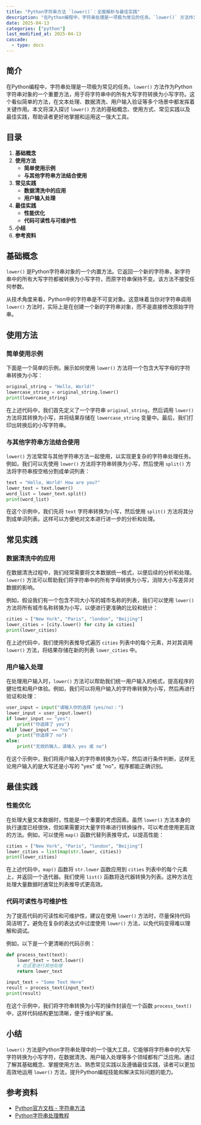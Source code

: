 ```yaml
---
title: "Python字符串方法 `lower()`：全面解析与最佳实践"
description: "在Python编程中，字符串处理是一项极为常见的任务。`lower()` 方法作为Python字符串对象的一个重要方法，用于将字符串中的所有大写字符转换为小写字符。这个看似简单的方法，在文本处理、数据清洗、用户输入验证等多个场景中都发挥着关键作用。本文将深入探讨 `lower()` 方法的基础概念、使用方式、常见实践以及最佳实践，帮助读者更好地掌握和运用这一强大工具。"
date: 2025-04-13
categories: ["python"]
last_modified_at: 2025-04-13
cascade:
  - type: docs
---
```



## 简介
在Python编程中，字符串处理是一项极为常见的任务。`lower()` 方法作为Python字符串对象的一个重要方法，用于将字符串中的所有大写字符转换为小写字符。这个看似简单的方法，在文本处理、数据清洗、用户输入验证等多个场景中都发挥着关键作用。本文将深入探讨 `lower()` 方法的基础概念、使用方式、常见实践以及最佳实践，帮助读者更好地掌握和运用这一强大工具。

<!-- more -->
## 目录
1. **基础概念**
2. **使用方法**
    - **简单使用示例**
    - **与其他字符串方法结合使用**
3. **常见实践**
    - **数据清洗中的应用**
    - **用户输入处理**
4. **最佳实践**
    - **性能优化**
    - **代码可读性与可维护性**
5. **小结**
6. **参考资料**

## 基础概念
`lower()` 是Python字符串对象的一个内置方法。它返回一个新的字符串，新字符串中的所有大写字符都被转换为小写字符，而原字符串保持不变。该方法不接受任何参数。

从技术角度来看，Python中的字符串是不可变对象。这意味着当你对字符串调用 `lower()` 方法时，实际上是在创建一个新的字符串对象，而不是直接修改原始字符串。

## 使用方法

### 简单使用示例
下面是一个简单的示例，展示如何使用 `lower()` 方法将一个包含大写字母的字符串转换为小写：

```python
original_string = "Hello, World!"
lowercase_string = original_string.lower()
print(lowercase_string)  
```

在上述代码中，我们首先定义了一个字符串 `original_string`，然后调用 `lower()` 方法将其转换为小写，并将结果存储在 `lowercase_string` 变量中。最后，我们打印出转换后的小写字符串。

### 与其他字符串方法结合使用
`lower()` 方法常常与其他字符串方法一起使用，以实现更复杂的字符串处理任务。例如，我们可以先使用 `lower()` 方法将字符串转换为小写，然后使用 `split()` 方法将字符串按空格分割成单词列表：

```python
text = "Hello, World! How are you?"
lower_text = text.lower()
word_list = lower_text.split()
print(word_list)  
```

在这个示例中，我们先将 `text` 字符串转换为小写，然后使用 `split()` 方法将其分割成单词列表。这样可以方便地对文本进行进一步的分析和处理。

## 常见实践

### 数据清洗中的应用
在数据清洗过程中，我们经常需要将文本数据统一格式，以便后续的分析和处理。`lower()` 方法可以帮助我们将字符串中的所有字母转换为小写，消除大小写差异对数据的影响。

例如，假设我们有一个包含不同大小写的城市名称的列表，我们可以使用 `lower()` 方法将所有城市名称转换为小写，以便进行更准确的比较和统计：

```python
cities = ["New York", "Paris", "london", "Beijing"]
lower_cities = [city.lower() for city in cities]
print(lower_cities)  
```

在上述代码中，我们使用列表推导式遍历 `cities` 列表中的每个元素，并对其调用 `lower()` 方法，将结果存储在新的列表 `lower_cities` 中。

### 用户输入处理
在处理用户输入时，`lower()` 方法可以帮助我们统一用户输入的格式，提高程序的健壮性和用户体验。例如，我们可以将用户输入的字符串转换为小写，然后再进行验证和处理：

```python
user_input = input("请输入你的选择（yes/no）：")
lower_input = user_input.lower()
if lower_input == "yes":
    print("你选择了 yes")
elif lower_input == "no":
    print("你选择了 no")
else:
    print("无效的输入，请输入 yes 或 no")
```

在这个示例中，我们将用户输入的字符串转换为小写，然后进行条件判断，这样无论用户输入的是大写还是小写的 "yes" 或 "no"，程序都能正确识别。

## 最佳实践

### 性能优化
在处理大量文本数据时，性能是一个重要的考虑因素。虽然 `lower()` 方法本身的执行速度已经很快，但如果需要对大量字符串进行转换操作，可以考虑使用更高效的方法。例如，可以使用 `map()` 函数代替列表推导式，以提高性能：

```python
cities = ["New York", "Paris", "london", "Beijing"]
lower_cities = list(map(str.lower, cities))
print(lower_cities)  
```

在上述代码中，`map()` 函数将 `str.lower` 函数应用到 `cities` 列表中的每个元素上，并返回一个迭代器。我们使用 `list()` 函数将迭代器转换为列表。这种方法在处理大量数据时通常比列表推导式更高效。

### 代码可读性与可维护性
为了提高代码的可读性和可维护性，建议在使用 `lower()` 方法时，尽量保持代码简洁明了。避免在复杂的表达式中过度使用 `lower()` 方法，以免代码变得难以理解和调试。

例如，以下是一个更清晰的代码示例：

```python
def process_text(text):
    lower_text = text.lower()
    # 在这里进行其他处理
    return lower_text

input_text = "Some Text Here"
result = process_text(input_text)
print(result)  
```

在这个示例中，我们将字符串转换为小写的操作封装在一个函数 `process_text()` 中，这样代码结构更加清晰，便于维护和扩展。

## 小结
`lower()` 方法是Python字符串处理中的一个强大工具，它能够将字符串中的大写字符转换为小写字符，在数据清洗、用户输入处理等多个领域都有广泛应用。通过了解其基础概念、掌握使用方法、熟悉常见实践以及遵循最佳实践，读者可以更加高效地运用 `lower()` 方法，提升Python编程技能和解决实际问题的能力。

## 参考资料
- [Python官方文档 - 字符串方法](https://docs.python.org/3/library/stdtypes.html#string-methods)
- [Python字符串处理教程](https://www.tutorialspoint.com/python3/python3_string_handling.htm)